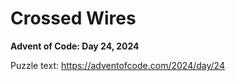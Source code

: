 # Crossed Wires

**Advent of Code: Day 24, 2024**

Puzzle text: <https://adventofcode.com/2024/day/24>
